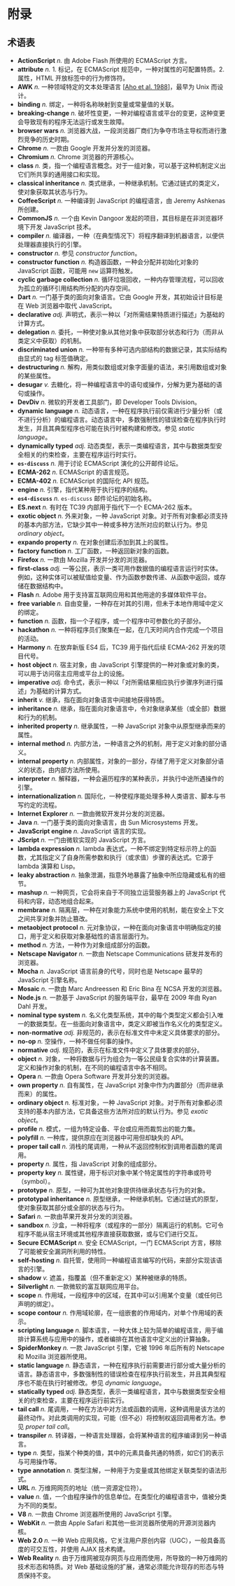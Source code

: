 # 附录

## 术语表
* <a id="ActionScript">**ActionScript**</a> *n.* 由 Adobe Flash 所使用的 ECMAScript 方言。
* <a id="attribute">**attribute**</a> *n.* 1. 标记，在 ECMAScript 规范中，一种对属性的可配置特质。2. 属性，HTML 开放标签中的行为修饰符。
* <a id="AWK">**AWK**</a> *n.* 一种领域特定的文本处理语言 [[Aho et al. 1988](./references.md#aho1988awk)]，最早为 Unix 而设计。
* <a id="binding">**binding**</a> *n.* 绑定，一种将名称映射到变量或常量值的关联。
* <a id="breaking-change">**breaking-change**</a> *n.* 破坏性变更，一种对编程语言或平台的变更，这种变更会导致现有的程序无法运行或发生故障。
* <a id="browser-wars">**browser wars**</a> *n.* 浏览器大战，一段浏览器厂商们为争夺市场主导权而进行激烈竞争的历史时期。
* <a id="Chrome">**Chrome**</a> *n.* 一款由 Google 开发并分发的浏览器。
* <a id="Chromium">**Chromium**</a> *n.* Chrome 浏览器的开源核心。
* <a id="class">**class**</a> *n.* 类，指一个编程语言概念。对于一组对象，可以基于这种机制定义出它们所共享的通用接口和实现。
* <a id="classical-inheritance">**classical inheritance**</a> *n.* 类式继承，一种继承机制。它通过链式的类定义，使对象获取其状态与行为。
* <a id="CoffeeScript">**CoffeeScript**</a> *n.* 一种编译到 JavaScript 的编程语言，由 Jeremy Ashkenas 所创建。
* <a id="CommonJS">**CommonJS**</a> *n.* 一个由 Kevin Dangoor 发起的项目，其目标是在非浏览器环境下开发 JavaScript 技术。
* <a id="compiler">**compiler**</a> *n.* 编译器，一种（在典型情况下）将程序翻译到机器语言，以便供处理器直接执行的引擎。
* <a id="constructor">**constructor**</a> *n.* 参见 *constructor function*。
* <a id="constructor-function">**constructor function**</a> *n.* 构造器函数，一种会分配并初始化对象的 JavaScript 函数，可能用 `new` 运算符触发。
* <a id="cyclic-garbage-collection">**cyclic garbage collection**</a> *n.* 循环垃圾回收，一种内存管理流程，可以回收为孤立的循环引用结构所分配的内存空间。
* <a id="Dart">**Dart**</a> *n.* 一门基于类的面向对象语言。它由 Google 开发，其初始设计目标是在 Web 浏览器中取代 JavaScript。
* <a id="declarative">**declarative**</a> *adj.* 声明式，表示一种以「对所需结果特质进行描述」为基础的计算方式。
* <a id="delegation">**delegation**</a> *n.* 委托，一种使对象从其他对象中获取部分状态和行为（而非从类定义中获取）的机制。
* <a id="discriminated-union">**discriminated union**</a> *n.* 一种带有多种可选内部结构的数据记录，其实际结构由显式的 tag 标签值确定。
* <a id="destructuring">**destructuring**</a> *n.* 解构，用类似数组或对象字面量的语法，来引用数组或对象的某些属性。
* <a id="desugar">**desugar**</a> *v.* 去糖化，将一种编程语言中的语句或操作，分解为更为基础的语句或操作。
* <a id="DevDiv">**DevDiv**</a> *n.* 微软的开发者工具部门，即 Developer Tools Division。
* <a id="dynamic-language">**dynamic language**</a> *n.* 动态语言，一种在程序执行前仅需进行少量分析（或不进行分析）的编程语言。动态语言中，多数强制性的错误检查在程序执行时发生，并且其典型程序也可能在执行时被构建和修改。参见 *static language*。
* <a id="dynamically-typed">**dynamically typed**</a> *adj.* 动态类型，表示一类编程语言，其中与数据类型安全相关的约束检查，主要在程序运行时实行。
* <a id="es-discuss">**`es-discuss`**</a> *n.* 用于讨论 ECMAScript 演化的公开邮件论坛。
* <a id="ECMA-262">**ECMA-262**</a> *n.* ECMAScript 的语言规范。
* <a id="ECMA-402">**ECMA-402**</a> *n.* ECMAScript 的国际化 API 规范。
* <a id="engine">**engine**</a> *n.* 引擎，指代某种用于执行程序的结构。
* <a id="es4-discuss">**`es4-discuss`**</a> *n.* `es-discuss` 邮件论坛的初始名称。
* <a id="ESnext">**ES.next**</a> *n.* 有时在 TC39 内部用于指代下一个 ECMA-262 版本。
* <a id="exotic-object">**exotic object**</a> *n.* 外来对象，一种 JavaScript 对象。对于所有对象都必须支持的基本内部方法，它缺少其中一种或多种方法所对应的默认行为。参见 *ordinary object*。
* <a id="expando-property">**expando property**</a> *n.* 在对象创建后添加到其上的属性。
* <a id="factory-function">**factory function**</a> *n.* 工厂函数，一种返回新对象的函数。
* <a id="Firefox">**Firefox**</a> *n.* 一款由 Mozilla 开发并分发的浏览器。
* <a id="first-class">**first-class**</a> *adj.* 一等公民，表示一类可用作数据值的编程语言运行时实体。例如，这种实体可以被赋值给变量、作为函数参数传递、从函数中返回，或存储在数据结构中。
* <a id="Flash">**Flash**</a> *n.* Adobe 用于支持富互联网应用和其他用途的多媒体软件平台。
* <a id="free-variable">**free variable**</a> *n.* 自由变量，一种存在对其的引用，但未于本地作用域中定义的绑定。
* <a id="function">**function**</a> *n.* 函数，指一个子程序，或一个程序中可参数化的子部分。
* <a id="hackathon">**hackathon**</a> *n.* 一种将程序员们聚集在一起，在几天时间内合作完成一个项目的活动。
* <a id="Harmony">**Harmony**</a> *n.* 在放弃新版 ES4 后，TC39 用于指代后续 ECMA-262 开发的项目代号。
* <a id="host-object">**host object**</a> *n.* 宿主对象，由 JavaScript 引擎提供的一种对象或对象的类，可以用于访问宿主应用或平台上的设施。
* <a id="imperative">**imperative**</a> *adj.* 命令式，表示一种以「对所需结果相应执行步骤序列进行描述」为基础的计算方式。
* <a id="inherit">**inherit**</a> *v.* 继承，指在面向对象语言中间接地获得特质。
* <a id="inheritance">**inheritance**</a> *n.* 继承，指在面向对象语言中，令对象继承某些（或全部）数据和行为的机制。
* <a id="inherited-property">**inherited property**</a> *n.* 继承属性，一种 JavaScript 对象中从原型继承而来的属性。
* <a id="internal-method">**internal method**</a> *n.* 内部方法，一种语言之外的机制，用于定义对象的部分语义。
* <a id="internal-property">**internal property**</a> *n.* 内部属性，对象的一部分，存储了用于定义对象部分语义的状态，由内部方法所使用。
* <a id="interpreter">**interpreter**</a> *n.* 解释器，一种会遍历程序的某种表示，并执行中途所遇操作的引擎。
* <a id="internationalization">**internationalization**</a> *n.* 国际化，一种使程序能处理多种人类语言、脚本与书写约定的流程。
* <a id="Internet-Explorer">**Internet Explorer**</a> *n.* 一款由微软开发并分发的浏览器。
* <a id="Java">**Java**</a> *n.* 一门基于类的面向对象语言，由 Sun Microsystems 开发。
* <a id="JavaScript-engine">**JavaScript engine**</a> *n.* JavaScript 语言的实现。
* <a id="JScript">**JScript**</a> *n.* 一门由微软实现的 JavaScript 方言。
* <a id="lambda-expression">**lambda expression**</a> *n.* lambda 表达式，一种不绑定到特定标示符上的函数，尤其指定义了自身所需参数和执行（或求值）步骤的表达式。它源于 lambda 演算和 Lisp。
* <a id="leaky-abstraction">**leaky abstraction**</a> *n.* 抽象泄漏，指意外地暴露了抽象中所应隐藏或私有的细节。
* <a id="mashup">**mashup**</a> *n.* 一种网页，它会将来自于不同独立运营服务器上的 JavaScript 代码和内容，动态地组合起来。
* <a id="membrane">**membrane**</a> *n.* 隔离层，一种在对象能力系统中使用的机制，能在安全上下文之间共享对象并防止篡改。
* <a id="metaobject-protocol">**metaobject protocol**</a> *n.* 元对象协议，一种在面向对象语言中明确指定的接口，用于定义和获取对象基础性的语言层面行为。
* <a id="method">**method**</a> *n.* 方法，一种作为对象组成部分的函数。
* <a id="Netscape-Navigator">**Netscape Navigator**</a> *n.* 一款由 Netscape Communications 研发并发布的浏览器。
* <a id="Mocha">**Mocha**</a> *n.* JavaScript 语言前身的代号，同时也是 Netscape 最早的 JavaScript 引擎名称。
* <a id="Mosaic">**Mosaic**</a> *n.* 一款由 Marc Andreessen 和 Eric Bina 在 NCSA 开发的浏览器。
* <a id="Nodejs">**Node.js**</a> *n.* 一款基于 JavaScript 的服务端平台，最早在 2009 年由 Ryan Dahl 开发。
* <a id="nominal-type-system">**nominal type system**</a> *n.* 名义化类型系统，其中的每个类型定义都会引入唯一的数据类型。在一些面向对象语言中，类定义即被当作名义化的类型定义。
* <a id="non-normative">**non-normative**</a> *adj.* 非规范的，表示在标准文件中未定义具体要求的部分。
* <a id="no-op">**no-op**</a> *n.* 空操作，一种不做任何事的操作。
* <a id="normative">**normative**</a> *adj.* 规范的，表示在标准文件中定义了具体要求的部分。
* <a id="object">**object**</a> *n.* 对象，一种将数据与行为组合为一等公民级复合实体的计算装置。定义和操作对象的机制，在不同的编程语言中各不相同。
* <a id="Opera">**Opera**</a> *n.* 一款由 Opera Software 开发并分发的浏览器。
* <a id="own-property">**own property**</a> *n.* 自有属性，在 JavaScript 对象中作为内置部分（而非继承而来）的属性。
* <a id="ordinary-object">**ordinary object**</a> *n.* 标准对象，一种 JavaScript 对象。对于所有对象都必须支持的基本内部方法，它具备这些方法所对应的默认行为。参见 *exotic object*。
* <a id="profile">**profile**</a> *n.* 模式，一组为特定设备、平台或应用而裁剪出的能力集。
* <a id="polyfill">**polyfill**</a> *n.* 一种库，提供原应在浏览器中可用但却缺失的 API。
* <a id="proper-tail-call">**proper tail call**</a> *n.* 消栈的尾调用，一种从不返回控制权到调用者函数的尾调用。
* <a id="property">**property**</a> *n.* 属性，指 JavaScript 对象的组成部分。
* <a id="property-key">**property key**</a> *n.* 属性键，用于标识对象中某个特定属性的字符串或符号（symbol）。
* <a id="prototype">**prototype**</a> *n.* 原型，一种可为其他对象提供待继承状态与行为的对象。
* <a id="prototypal-inheritance">**prototypal inheritance**</a> *n.* 原型继承，一种继承机制。它通过链式的原型，使对象获取其部分或全部的状态与行为。
* <a id="Safari">**Safari**</a> *n.* 一款由苹果开发并分发的浏览器。
* <a id="sandbox">**sandbox**</a> *n.* 沙盒，一种将程序（或程序的一部分）隔离运行的机制。它可令程序不能从宿主环境或其他程序直接获取数据，或与它们进行交互。
* <a id="Secure-ECMAScript">**Secure ECMAScript**</a> *n.* 安全 ECMAScript，一门 ECMAScript 方言，移除了可能被安全漏洞所利用的特性。
* <a id="self-hosting">**self-hosting**</a> *n.* 自托管，使用同一种编程语言编写的代码，来部分实现该语言的引擎。
* <a id="shadow">**shadow**</a> *v.* 遮盖，指覆盖（但不重新定义）某种被继承的特质。
* <a id="Silverlight">**Silverlight**</a> *n.* 一款微软的富互联网应用平台。
* <a id="scope">**scope**</a> *n.* 作用域，一段程序中的区域，在其中可以引用某个变量（或任何已声明的绑定）。
* <a id="scope-contour">**scope contour**</a> *n.* 作用域轮廓，在一组嵌套的作用域内，对单个作用域的表示。
* <a id="scripting-language">**scripting language**</a> *n.* 脚本语言，一种大体上较为简单的编程语言，用于编排计算系统与应用中的操作，或者编排在其他语言中定义出的计算抽象。
* <a id="SpiderMonkey">**SpiderMonkey**</a> *n.* 一款 JavaScript 引擎，它被 1996 年后所有的 Netscape 和 Mozilla 浏览器所使用。
* <a id="static-language">**static language**</a> *n.* 静态语言，一种在程序执行前需要进行部分或大量分析的语言。静态语言中，多数强制性的错误检查在程序执行前发生，并且其典型程序也不能在执行时被修改。参见 *dynamic language*。
* <a id="statically-typed">**statically typed**</a> *adj.* 静态类型，表示一类编程语言，其中与数据类型安全相关的约束检查，主要在程序运行前实行。
* <a id="tail-call">**tail call**</a> *n.* 尾调用，一种在方法中对方法或函数的调用，这种调用是该方法的最终动作。对此类调用的实现，可能（但不必）将控制权返回调用者方法。参见 *proper tail call*。
* <a id="transpiler">**transpiler**</a> *n.* 转译器，一种语言处理器，会将某种语言的程序编译到另一种语言。
* <a id="type">**type**</a> *n.* 类型，指某个种类的值，其中的元素具备共通的特质，如它们的表示与可用操作等。
* <a id="type-annotation">**type annotation**</a> *n.* 类型注解，一种用于为变量或其他绑定关联类型的语法形式。
* <a id="URL">**URL**</a> *n.* 万维网网页的地址（统一资源定位符）。
* <a id="value">**value**</a> *n.* 值，一个由程序操作的信息单位。在类型化的编程语言中，值被分类为不同的类型。
* <a id="V8">**V8**</a> *n.* 一款由 Chrome 浏览器所使用的 JavaScript 引擎。
* <a id="WebKit">**WebKit**</a> *n.* 一款由 Apple Safari 和其他一些浏览器所使用的开源浏览器内核。
* <a id="Web-20">**Web 2.0**</a> *n.* 一种 Web 应用风格，它关注用户原创内容（UGC），一般具备高度的可交互性，并使用 AJAX 技术构建。
* <a id="Web-Reality">**Web Reality**</a> *n.* 由于万维网被现存网页与应用而使用，所导致的一种万维网的技术形态和特质。对 Web 基础设施的扩展，通常必须能允许现存的形态与特质保持不变。
